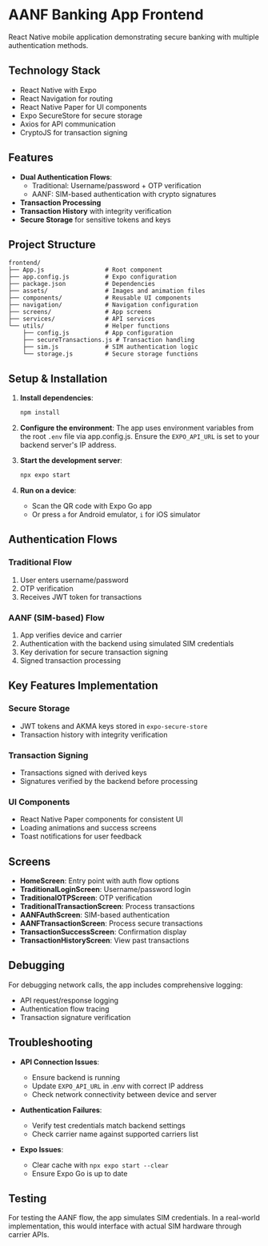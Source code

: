 # AANF Banking App Frontend

React Native mobile application demonstrating secure banking with multiple authentication methods.

## Technology Stack

- React Native with Expo
- React Navigation for routing
- React Native Paper for UI components
- Expo SecureStore for secure storage
- Axios for API communication
- CryptoJS for transaction signing

## Features

- **Dual Authentication Flows**:
  - Traditional: Username/password + OTP verification
  - AANF: SIM-based authentication with crypto signatures
- **Transaction Processing**
- **Transaction History** with integrity verification
- **Secure Storage** for sensitive tokens and keys

## Project Structure

```
frontend/
├── App.js                 # Root component
├── app.config.js          # Expo configuration
├── package.json           # Dependencies
├── assets/                # Images and animation files
├── components/            # Reusable UI components
├── navigation/            # Navigation configuration
├── screens/               # App screens
├── services/              # API services
└── utils/                 # Helper functions
    ├── config.js          # App configuration
    ├── secureTransactions.js # Transaction handling
    ├── sim.js             # SIM authentication logic
    └── storage.js         # Secure storage functions
```

## Setup & Installation

1. **Install dependencies**:

   ```bash
   npm install
   ```

2. **Configure the environment**:
   The app uses environment variables from the root `.env` file via app.config.js.
   Ensure the `EXPO_API_URL` is set to your backend server's IP address.

3. **Start the development server**:

   ```bash
   npx expo start
   ```

4. **Run on a device**:
   - Scan the QR code with Expo Go app
   - Or press `a` for Android emulator, `i` for iOS simulator

## Authentication Flows

### Traditional Flow

1. User enters username/password
2. OTP verification
3. Receives JWT token for transactions

### AANF (SIM-based) Flow

1. App verifies device and carrier
2. Authentication with the backend using simulated SIM credentials
3. Key derivation for secure transaction signing
4. Signed transaction processing

## Key Features Implementation

### Secure Storage

- JWT tokens and AKMA keys stored in `expo-secure-store`
- Transaction history with integrity verification

### Transaction Signing

- Transactions signed with derived keys
- Signatures verified by the backend before processing

### UI Components

- React Native Paper components for consistent UI
- Loading animations and success screens
- Toast notifications for user feedback

## Screens

- **HomeScreen**: Entry point with auth flow options
- **TraditionalLoginScreen**: Username/password login
- **TraditionalOTPScreen**: OTP verification
- **TraditionalTransactionScreen**: Process transactions
- **AANFAuthScreen**: SIM-based authentication
- **AANFTransactionScreen**: Process secure transactions
- **TransactionSuccessScreen**: Confirmation display
- **TransactionHistoryScreen**: View past transactions

## Debugging

For debugging network calls, the app includes comprehensive logging:

- API request/response logging
- Authentication flow tracing
- Transaction signature verification

## Troubleshooting

- **API Connection Issues**:

  - Ensure backend is running
  - Update `EXPO_API_URL` in .env with correct IP address
  - Check network connectivity between device and server

- **Authentication Failures**:

  - Verify test credentials match backend settings
  - Check carrier name against supported carriers list

- **Expo Issues**:
  - Clear cache with `npx expo start --clear`
  - Ensure Expo Go is up to date

## Testing

For testing the AANF flow, the app simulates SIM credentials. In a real-world implementation, this would interface with actual SIM hardware through carrier APIs.
